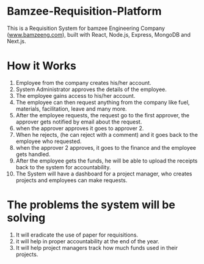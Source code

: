 # Bamzee-Requisition-Platform

This is a Requisition System for bamzee Engineering Company (www.bamzeeng.com), built with React, Node.js, Express, MongoDB and Next.js.

# How it Works
1. Employee from the company creates his/her account.
2. System Administrator approves the details of the employee.
3. The employee gains access to his/her account.
4. The employee can then request anything from the company like fuel, materials, facilitation, leave and many more.
5. After the employee requests, the request go to the first approver, the approver gets notified by email about the request.
6. when the approver approves it goes to approver 2.
7. When he rejects, (he can reject with a comment) and it goes back to the employee who requested.
8. when the approver 2 approves, it goes to the finance and the employee gets handled.
9. After the employee gets the funds, he will be able to upload the receipts back to the system for accountability.
10. The System will have a dashboard for a project manager, who creates projects and employees can make requests.

# The problems the system will be solving
1. It will eradicate the use of paper for requisitions.
2. it will help in proper accountability at the end of the year.
3. It will help project managers track how much funds used in their projects.
